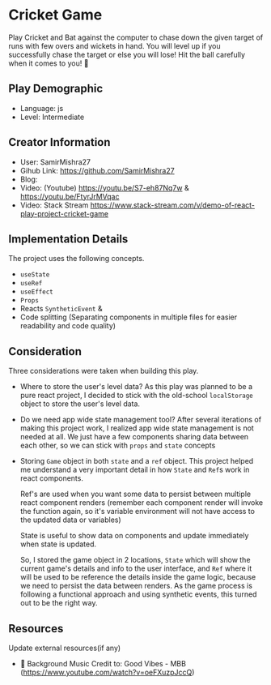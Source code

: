# Cricket Game

Play Cricket and Bat against the computer to chase down the given target of runs with few overs and wickets in hand. You will level up if you successfully chase the target or else you will lose! Hit the ball carefully when it comes to you! 🏏

## Play Demographic

- Language: js
- Level: Intermediate

## Creator Information

- User: SamirMishra27
- Gihub Link: https://github.com/SamirMishra27
- Blog:
- Video: (Youtube) https://youtu.be/S7-eh87Nq7w & https://youtu.be/FtyrJrMVqac
- Video: Stack Stream https://www.stack-stream.com/v/demo-of-react-play-project-cricket-game

## Implementation Details

The project uses the following concepts.

- `useState`
- `useRef`
- `useEffect`
- `Props`
- Reacts `SyntheticEvent` &
- Code splitting (Separating components in multiple files for easier readability and code quality)

## Consideration

Three considerations were taken when building this play.

- Where to store the user's level data?
  As this play was planned to be a pure react project, I decided to stick with the old-school `localStorage` object to store the user's level data.

- Do we need app wide state management tool?
  After several iterations of making this project work, I realized app wide state management is not needed at all. We just have a few components sharing data between each other, so we can stick with `props` and `state` concepts

- Storing `Game` object in both `state` and a `ref` object.
  This project helped me understand a very important detail in how `State` and `Ref`s work in react components.

  Ref's are used when you want some data to persist between multiple react component renders (remember each component render will invoke the function again, so it's variable environment will not have access to the updated data or variables)

  State is useful to show data on components and update immediately when state is updated.

  So, I stored the game object in 2 locations, `State` which will show the current game's details and info to the user interface, and `Ref` where it will be used to be reference the details inside the game logic, because we need to persist the data between renders.
  As the game process is following a functional approach and using synthetic events, this turned out to be the right way.

## Resources

Update external resources(if any)

- 🎵 Background Music Credit to: Good Vibes - MBB (https://www.youtube.com/watch?v=oeFXuzpJccQ)

